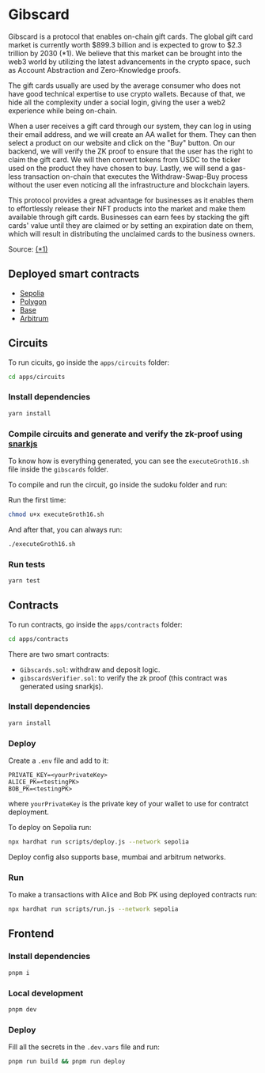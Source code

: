 # Gibscard

Gibscard is a protocol that enables on-chain gift cards. The global gift card market is currently worth $899.3 billion and is expected to grow to $2.3 trillion by 2030 (*1). We believe that this market can be brought into the web3 world by utilizing the latest advancements in the crypto space, such as Account Abstraction and Zero-Knowledge proofs.

The gift cards usually are used by the average consumer who does not have good technical expertise to use crypto wallets. Because of that, we hide all the complexity under a social login, giving the user a web2 experience while being on-chain.

When a user receives a gift card through our system, they can log in using their email address, and we will create an AA wallet for them. They can then select a product on our website and click on the "Buy" button. On our backend, we will verify the ZK proof to ensure that the user has the right to claim the gift card. We will then convert tokens from USDC to the ticker used on the product they have chosen to buy. Lastly, we will send a gas-less transaction on-chain that executes the Withdraw-Swap-Buy process without the user even noticing all the infrastructure and blockchain layers.

This protocol provides a great advantage for businesses as it enables them to effortlessly release their NFT products into the market and make them available through gift cards. Businesses can earn fees by stacking the gift cards' value until they are claimed or by setting an expiration date on them, which will result in distributing the unclaimed cards to the business owners.

Source:
[(*1)](https://capitaloneshopping.com/research/gift-card-statistics/)

## Deployed smart contracts

- [Sepolia](https://sepolia.etherscan.io/address/0xfdfD881c3ea054456Dd9BE348EddE8a2c23Ad4bA)
- [Polygon](https://mumbai.polygonscan.com/address/0xfcCD13A74a56EE3CAE2BC15c5319E970B43353CA)
- [Base](https://sepolia.basescan.org/address/0xFFb9c80E8668c75D4c46C7B3443BC838B036549A)
- [Arbitrum](https://sepolia.arbiscan.io/address/0xFFb9c80E8668c75D4c46C7B3443BC838B036549A)

##  Circuits

To run cicuits, go inside the `apps/circuits` folder:

```bash
cd apps/circuits
```

### Install dependencies

```bash
yarn install
```

### Compile circuits and generate and verify the zk-proof using [snarkjs](https://github.com/iden3/snarkjs)

To know how is everything generated, you can see the `executeGroth16.sh` file inside the `gibscards` folder.

To compile and run the circuit, go inside the sudoku folder and run:

Run the first time:

```bash
chmod u+x executeGroth16.sh
```

And after that, you can always run:

```bash
./executeGroth16.sh
```

### Run tests

```bash
yarn test
```

## Contracts

To run contracts, go inside the `apps/contracts` folder:

```bash
cd apps/contracts
```

There are two smart contracts:

- `Gibscards.sol`: withdraw and deposit logic.
- `gibscardsVerifier.sol`: to verify the zk proof (this contract was generated using snarkjs).

### Install dependencies

```bash
yarn install
```

### Deploy

Create a `.env` file and add to it:

```text
PRIVATE_KEY=<yourPrivateKey>
ALICE_PK=<testingPK>
BOB_PK=<testingPK>
```

where `yourPrivateKey` is the private key of your wallet to use for contratct deployment.

To deploy on Sepolia run:

```bash
npx hardhat run scripts/deploy.js --network sepolia
```

Deploy config also supports base, mumbai and arbitrum networks.

### Run

To make a transactions with Alice and Bob PK using deployed contracts run:

```bash
npx hardhat run scripts/run.js --network sepolia
```

## Frontend

### Install dependencies

```bash
pnpm i
```

### Local development

```bash
pnpm dev
```

### Deploy

Fill all the secrets in the `.dev.vars` file and run:

```bash
pnpm run build && pnpm run deploy
```

